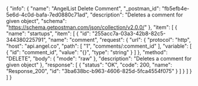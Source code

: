 {
  "info": {
    "name": "AngelList Delete Comment",
    "_postman_id": "fb5efb4e-5e6d-4c0d-bafa-7ed0880c71ad",
    "description": "Deletes a comment for given object",
    "schema": "https://schema.getpostman.com/json/collection/v2.0.0/"
  },
  "item": [
    {
      "name": "startups",
      "item": [
        {
          "id": "255acc7a-03a3-42b8-82c5-344380225791",
          "name": "comment",
          "request": {
            "url": {
              "protocol": "http",
              "host": "api.angel.co",
              "path": [
                "1",
                "comments/:comment_id"
              ],
              "variable": [
                {
                  "id": "comment_id",
                  "value": "{}",
                  "type": "string"
                }
              ]
            },
            "method": "DELETE",
            "body": {
              "mode": "raw"
            },
            "description": "Deletes a comment for given object"
          },
          "response": [
            {
              "status": "OK",
              "code": 200,
              "name": "Response_200",
              "id": "3ba638bc-b963-4606-825d-5fca4554f075"
            }
          ]
        }
      ]
    }
  ]
}